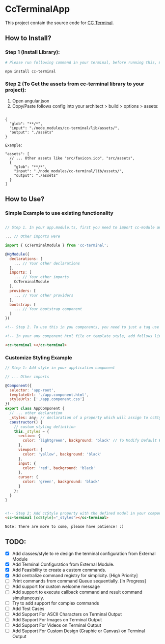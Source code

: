 # CcTerminalApp

This project contain the source code for [CC Terminal](https://www.npmjs.com/package/cc-terminal).



## How to Install?

### Step 1 (Install Library):

```sh
# Please run following command in your terminal, before running this, make sure you already have installed Node, npm and angular cli.

npm install cc-terminal
```

### Step 2 (To Get the assets from cc-terminal library to your project):

1. Open angular.json
2. Copy/Paste follows config into your architect > build > options > assets:

```

{
  "glob": "**/*",
  "input": "./node_modules/cc-terminal/lib/assets/",
  "output": "./assets"
}

Example: 

"assets": [
  // ... Other assets like "src/favicon.ico", "src/assets",
  {
    "glob": "**/*",
    "input": "./node_modules/cc-terminal/lib/assets/",
    "output": "./assets"
  }
]

```

## How to Use?

### Simple Example to use existing functionality

```javascript

// Step 1. In your app.module.ts, first you need to import cc-module and then, you need to add it in imports, please see as below:

... // Other imports Here

import { CcTerminalModule } from 'cc-terminal';

@NgModule({
  declarations: [
    ... // Your other declarations
  ],
  imports: [
    ... // Your other imports
    CcTerminalModule
  ],
  providers: [
    ... // Your other providers
  ],
  bootstrap: [
    ... // Your bootstrap component
  ]
})
``` 

``` html
<!-- Step 2. To use this in you components, you need to just a tag use as follows: -->

<!-- In your any component html file or template style, add follows line, in my case its app.component.html -->

<cc-terminal ></cc-terminal>

```

### Customize Styling Example

```javascript
// Step 1: Add style in your application component

// ... Other imports

@Component({
  selector: 'app-root',
  templateUrl: './app.component.html',
  styleUrls: ['./app.component.css']
})
export class AppComponent {
  // ... other declaration
  _styles: any; // declaration of a property which will assign to ccStyle in template
  constructor() {
    // custom styling definition
    this._styles = {
      section: {
        color: 'lightgreen', background: 'black' // To Modify Default Width and Height, Add in Section
      },
      viewport: {
        color: 'yellow', background: 'black'
      },
      input: {
        color: 'red', background: 'black'
      },
      cursor: {
        color: 'green', background: 'black'
      }
    };
  }
}

```

```html

<!-- Step 2: Add ccStyle property with the defined model in your component -->
<cc-terminal [ccStyle]="_styles"></cc-terminal>
```

```
Note: There are more to come, please have patience! :)
```

## TODO:

- [x] Add classes/style to re design the terminal configuration from External Module
- [x] Add Terminal Configuration from External Module.
- [x] Add Feasibility to create a custom commands.
- [x] Add centralize command registry for simplicity. [High Priority]
- [ ] Print commands from command Queue sequentially. [In Progress]
- [ ] Add support for custom welcome message
- [ ] Add support to execute callback command and result command simultaneously.
- [ ] Try to add support for complex commands
- [ ] Add Test Cases
- [ ] Add Support For ASCII Characters on Terminal Output
- [ ] Add Support For Images on Terminal Output
- [ ] Add Support For Videos on Terminal Output
- [ ] Add Support For Custom Design (Graphic or Canvas) on Terminal Output

